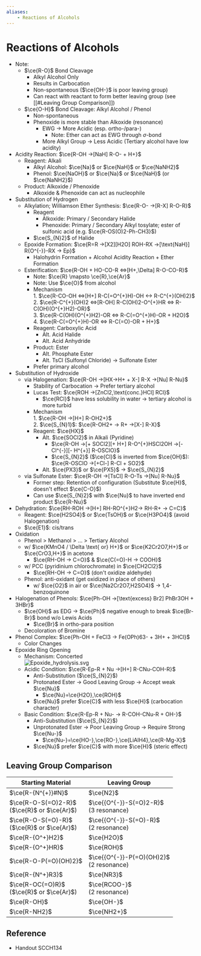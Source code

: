 ```yaml
---
aliases:
    - Reactions of Alcohols
---
```


# Reactions of Alcohols

- Note:
    - $\ce{R-O}$ Bond Cleavage
        - Alkyl Alcohol Only
        - Results in Carbocation
        - Non-spontaneous ($\ce{OH-}$ is poor leaving group)
        - Can react with reactant to form better leaving group (see [[#Leaving Group Comparison]])
    - $\ce{O-H}$ Bond Cleavage: Alkyl Alcohol / Phenol
        - Non-spontaneous
        - Phenoxide is more stable than Alkoxide (resonance)
            - EWG → More Acidic (esp. ortho-/para-)
                - Note: Ether can act as EWG through $\sigma$-bond
            - More Alkyl Group → Less Acidic (Tertiary alcohol have low acidity)
- Acidity Reaction: $\ce{R-OH ->[NaH] R-O- + H+}$
    - Reagent: Alkali
        - Alkyl Alcohol: $\ce{Na}$ or $\ce{NaH}$ or $\ce{NaNH2}$
        - Phenol: $\ce{NaOH}$ or $\ce{Na}$ or $\ce{NaH}$ (or $\ce{NaNH2}$)
    - Product: Alkoxide / Phenoxide
        - Alkoxide & Phenoxide can act as nucleophile
- Substitution of Hydrogen
    - Alkylation; Williamson Ether Synthesis: $\ce{R-O- ->[R-X] R-O-R}$
        - Reagent
            - Alkoxide: Primary / Secondary Halide
            - Phenoxide: Primary / Secondary Alkyl tosylate; ester of sulfonic acid (e.g. $\ce{R-OS(O)2-Ph-CH3}$)
        - $\ce{S_{N}2}$ of Halide
    - Epoxide Formation: $\ce{R=R ->[X2][H2O] ROH-RX ->[\text{NaH}] R{O^{-}}-RX -> Ep}$
        - Halohydrin Formation + Alcohol Acidity Reaction + Ether Formation
    - Esterification: $\ce{R-OH + HO-CO-R <=>[H+,\Delta] R-O-CO-R}$
        - Note: $\ce{R} \mapsto \ce{R},\ce{Ar}$
        - Note: Use $\ce{O}$ from alcohol
        - Mechanism  
                        1. $\ce{R-CO-OH <=>[H+] R-C(=O^{+}H)-OH <-> R-C^{+}(OH)2}$  
                        2. $\ce{R-C^{+}(OH)2 <=>[R-OH] R-C(OH)2-O^{+}HR <=> R-C(OH)(O^{+}H2)-OR}$  
                        3. $\ce{R-C(OH)(O^{+}H2)-OR <=> R-C(=O^{+}H)-OR + H2O}$  
                        4. $\ce{R-C(=O^{+}H)-OR <=> R-C(=O)-OR + H+}$
        - Reagent: Carboxylic Acid
            - Alt. Acid Halide
            - Alt. Acid Anhydride
        - Product: Ester
            - Alt. Phosphate Ester
            - Alt. TsCl (Sulfonyl Chloride) → Sulfonate Ester
        - Prefer primary alcohol
- Substitution of Hydroxide
    - via Halogenation: $\ce{R-OH ->[HX->H+ + X-] R-X ->[Nu] R-Nu}$
        - Stability of Carbocation → Prefer tertiary alcohol
        - Lucas Test: $\ce{ROH ->[ZnCl2,\text{conc.}HCl] RCl}$
            - $\ce{RCl}$ have less solubility in water → tertiary alcohol is more turbid
        - Mechanism  
                        1. $\ce{R-OH ->[H+] R-OH2+}$  
                        2. $\ce{S_{N}1}$: $\ce{R-OH2+ -> R+ ->[X-] R-X}$
        - Reagent: $\ce{HX}$
            - Alt. $\ce{SOCl2}$ in Alkali (Pyridine)
                - $\ce{R-OH ->[+ SOCl2][+ H+] R-O^{+}HSCl2OH ->[- Cl^{-}][- H^{+}] R-OSClO}$
                - $\ce{S_{N}2}$ ($\ce{Cl}$ is inverted from $\ce{OH}$): $\ce{R-OSClO ->[+Cl-] R-Cl + SO2}$
            - Alt. $\ce{PX3}$ or $\ce{PX5}$ → $\ce{S_{N}2}$
    - via Sulfonate Ester: $\ce{R-OH ->[TsCl] R-O-Ts ->[Nu] R-Nu}$
        - Former step: Retention of configuration (Substitute $\ce{H}$, doesn't effect $\ce{C-O}$)
        - Can use $\ce{S_{N}2}$ with $\ce{Nu}$ to have inverted end product $\ce{R-Nu}$
- Dehydration: $\ce{RH-ROH ->[H+] RH-RO^{+}H2-> RH-R+ -> C=C}$
    - Reagent: $\ce{H2SO4}$ or $\ce{TsOH}$ or $\ce{H3PO4}$ (avoid Halogenation)
    - $\ce{E1}$: cis/trans
- Oxidation
    - Phenol > Methanol > … > Tertiary Alcohol
    - w/ $\ce{KMnO4 / \Delta \text{ or} H+}$ or $\ce{K2Cr2O7,H+}$ or $\ce{CrO3,H+}$ in acetone
        - $\ce{RH-OH -> C=O}$ & $\ce{C(=O)-H -> COOH}$
    - w/ PCC (pyridinium chlorochromate) in $\ce{CH2Cl2}$
        - $\ce{RH-OH -> C=O}$ (don't oxidize aldehyde)
    - Phenol: anti-oxidant (get oxidized in place of others)
        - w/ $\ce{O2}$ in air or $\ce{Na2Cr2O7,H2SO4}$ → 1,4-benzoquinone
- Halogenation of Phenols: $\ce{Ph-OH ->[\text{excess} Br2] PhBr3OH + 3HBr}$
    - $\ce{OH}$ as EDG → $\ce{Ph}$ negative enough to break $\ce{Br-Br}$ bond w/o Lewis Acids
        - $\ce{Br}$ in ortho-para position
    - Decoloration of Bromine
- Phenol Complex: $\ce{Ph-OH + FeCl3 -> Fe(OPh)63- + 3H+ + 3HCl}$
    - Color Changes
- Epoxide Ring Opening
    - Mechanism: Concerted  
        ![Epoxide\_hydrolysis.svg](https://upload.wikimedia.org/wikipedia/commons/1/12/Epoxide_hydrolysis.svg)
    - Acidic Condition: $\ce{R-Ep-R + Nu ->[H+] R-CNu-COH-R}$
        - Anti-Substitution ($\ce{S_{N}2}$)
        - Protonated Ester → Good Leaving Group → Accept weak $\ce{Nu}$
            - $\ce{Nu}=\ce{H2O},\ce{ROH}$
        - $\ce{Nu}$ prefer $\ce{C}$ with less $\ce{H}$ (carbocation character)
    - Basic Condition: $\ce{R-Ep-R + Nu- -> R-COH-CNu-R + OH-}$
        - Anti-Substitution ($\ce{S_{N}2}$)
        - Unprotonated Ester → Poor Leaving Group → Require Strong $\ce{Nu-}$
            - $\ce{Nu-}=\ce{HO-},\ce{RO-},\ce{LiAlH4},\ce{R-Mg-X}$
        - $\ce{Nu}$ prefer $\ce{C}$ with more $\ce{H}$ (steric effect)

## Leaving Group Comparison

| Starting Material | Leaving Group |
| ---- | ---- |
| $\ce{R-{N^{+}}#N}$ | $\ce{N2}$ |
| $\ce{R-O-S(=O)2-R}$<br>($\ce{R}$ or $\ce{Ar}$) | $\ce{{O^{-}}-S(=O)2-R}$<br>(3 resonance) |
| $\ce{R-O-S(=O)-R}$<br>($\ce{R}$ or $\ce{Ar}$) | $\ce{{O^{-}}-S(=O)-R}$<br>(2 resonance) |
| $\ce{R-{O^+}H2}$ | $\ce{H2O}$ |
| $\ce{R-{O^+}HR}$ | $\ce{ROH}$ |
| $\ce{R-O-P(=O)(OH)2}$ | $\ce{{O^{-}}-P(=O)(OH)2}$<br>(2 resonance) |
| $\ce{R-{N^+}R3}$ | $\ce{NR3}$ |
| $\ce{R-OC(=O)R}$<br>($\ce{R}$ or $\ce{Ar}$) | $\ce{RCOO-}$<br>(2 resonance) |
| $\ce{R-OH}$ | $\ce{OH-}$ |
| $\ce{R-NH2}$ | $\ce{NH2+}$ |

## Reference

- Handout SCCH134
